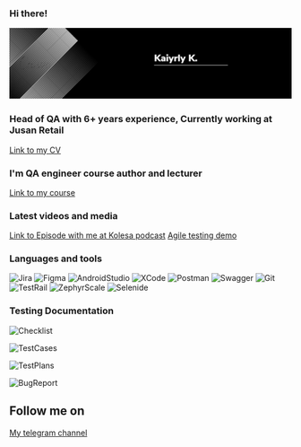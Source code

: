 ### Hi there!

[![Header](https://github.com/kushidze/kushidze/blob/main/assets/1677812225206.jpg)](https://www.linkedin.com/in/kairkuanyshpayev/)

### Head of QA with 6+ years experience, Currently working at Jusan Retail
[Link to my CV](https://www.linkedin.com/in/kairkuanyshpayev)

### I'm QA engineer course author and lecturer
<!-- QA course:START -->
[Link to my course](https://able.kz/#tester)
<!-- QA course:END -->

### Latest videos and media
[Link to Episode with me at Kolesa podcast](https://www.youtube.com/watch?v=qgsWa4RD5OA&t=1332s&ab_channel=KolesaGroup)
[Agile testing demo]()

### Languages and tools
![Jira](https://img.shields.io/badge/-Jira-090909?style=for-the-badge&logo=jira)
![Figma](https://img.shields.io/badge/-Figma-090909?style=for-the-badge&logo=figma)
![AndroidStudio](https://img.shields.io/badge/-AndroidStudio-090909?style=for-the-badge&logo=androidStudio)
![XCode](https://img.shields.io/badge/-XCode-090909?style=for-the-badge&logo=XCode)
![Postman](https://img.shields.io/badge/-Postman-090909?style=for-the-badge&logo=postman)
![Swagger](https://img.shields.io/badge/-Swagger-090909?style=for-the-badge&logo=swagger)
![Git](https://img.shields.io/badge/-git-090909?style=for-the-badge&logo=git)
![TestRail](https://img.shields.io/badge/-TestRail-090909?style=for-the-badge&logo=testrail)
![ZephyrScale](https://img.shields.io/badge/-ZephyrScale-090909?style=for-the-badge&logo=jira)
![Selenide](https://img.shields.io/badge/-Selenide-090909?style=for-the-badge&logo=selenium)

### Testing Documentation
![Checklist]()

![TestCases]()

![TestPlans]()

![BugReport]()

## Follow me on
[My telegram channel](https://t.me/agilinnotes)